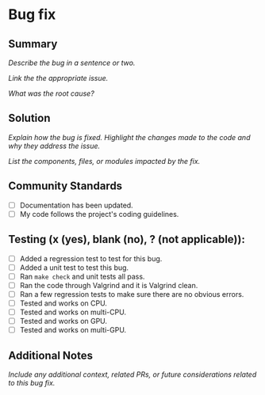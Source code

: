 # Bug fix

## Summary

_Describe the bug in a sentence or two._

_Link the the appropriate issue._

_What was the root cause?_

## Solution

_Explain how the bug is fixed. Highlight the changes made to the code and why they address the issue._

_List the components, files, or modules impacted by the fix._

## Community Standards

- [ ] Documentation has been updated.
- [ ] My code follows the project's coding guidelines.

## Testing (x (yes), blank (no), ? (not applicable)):

- [ ] Added a regression test to test for this bug.
- [ ] Added a unit test to test this bug.
- [ ] Ran `make check` and unit tests all pass.
- [ ] Ran the code through Valgrind and it is Valgrind clean.
- [ ] Ran a few regression tests to make sure there are no obvious errors.
- [ ] Tested and works on CPU.
- [ ] Tested and works on multi-CPU.
- [ ] Tested and works on GPU.
- [ ] Tested and works on multi-GPU.

## Additional Notes

_Include any additional context, related PRs, or future considerations related to this bug fix._